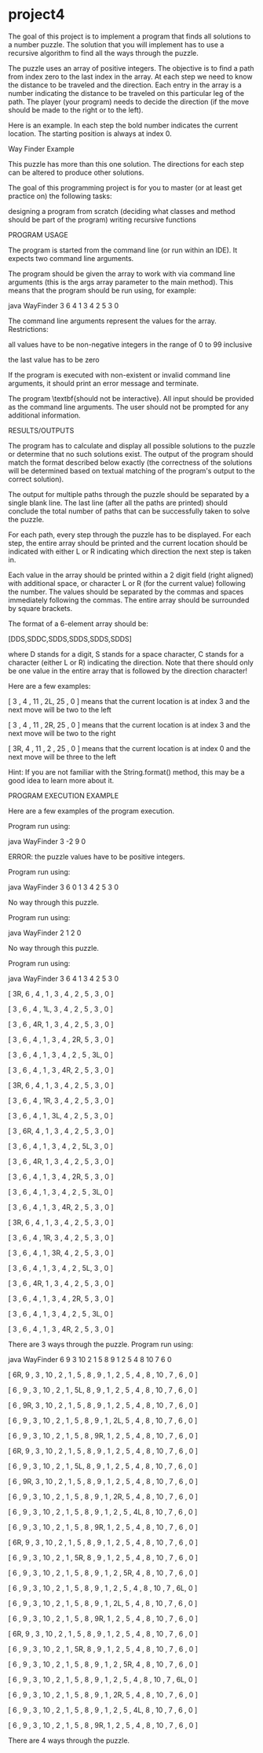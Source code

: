 # project4
The goal of this project is to implement a program that finds all solutions to a number puzzle. The solution that you will implement has to use a recursive algorithm to find all the ways through the puzzle.

The puzzle uses an array of positive integers. The objective is to find a path from index zero to the last index in the array. At each step we need to know the distance to be traveled and the direction. Each entry in the array is a number indicating the distance to be traveled on this particular leg of the path. The player (your program) needs to decide the direction (if the move should be made to the right or to the left).

Here is an example. In each step the bold number indicates the current location. The starting position is always at index 0.

Way Finder Example

This puzzle has more than this one solution. The directions for each step can be altered to produce other solutions.




The goal of this programming project is for you to master (or at least get practice on) the following tasks:

designing a program from scratch (deciding what classes and method should be part of the program)
writing recursive functions

PROGRAM USAGE

The program is started from the command line (or run within an IDE). It expects two command line arguments.

The program should be given the array to work with via command line arguments (this is the args array parameter to the main method). This means that the program should be run using, for example:

java WayFinder 3 6 4 1 3 4 2 5 3 0

The command line arguments represent the values for the array. Restrictions:

all values have to be non-negative integers in the range of 0 to 99 inclusive

the last value has to be zero

If the program is executed with non-existent or invalid command line arguments, it should print an error message and terminate.

The program \textbf{should not be interactive}. All input should be provided as the command line arguments. The user should not be prompted for any additional information.

RESULTS/OUTPUTS

The program has to calculate and display all possible solutions to the puzzle or determine that no such solutions exist. The output of the program should match the format described below exactly (the correctness of the solutions will be determined based on textual matching of the program's output to the correct solution).

The output for multiple paths through the puzzle should be separated by a single blank line. The last line (after all the paths are printed) should conclude the total number of paths that can be successfully taken to solve the puzzle.

For each path, every step through the puzzle has to be displayed. For each step, the entire array should be printed and the current location should be indicated with either L or R indicating which direction the next step is taken in.

Each value in the array should be printed within a 2 digit field (right aligned) with additional space, or character L or R (for the current value) following the number. The values should be separated by the commas and spaces immediately following the commas. The entire array should be surrounded by square brackets.

The format of a 6-element array should be:

[DDS,SDDC,SDDS,SDDS,SDDS,SDDS]

where D stands for a digit, S stands for a space character, C stands for a character (either L or R) indicating the direction. Note that there should only be one value in the entire array that is followed by the direction character!

Here are a few examples:

[ 3 , 4 , 11 , 2L, 25 , 0 ] means that the current location is at index 3 and the next move will be two to the left

[ 3 , 4 , 11 , 2R, 25 , 0 ] means that the current location is at index 3 and the next move will be two to the right

[ 3R, 4 , 11 , 2 , 25 , 0 ] means that the current location is at index 0 and the next move will be three to the left

Hint: If you are not familiar with the String.format() method, this may be a good idea to learn more about it.

PROGRAM EXECUTION EXAMPLE

Here are a few examples of the program execution.

Program run using:

java WayFinder 3 -2 9 0

ERROR: the puzzle values have to be positive integers.

Program run using:

java WayFinder 3 6 0 1 3 4 2 5 3 0

No way through this puzzle.

Program run using:

java WayFinder 2 1 2 0

No way through this puzzle.

Program run using:

java WayFinder 3 6 4 1 3 4 2 5 3 0

[ 3R,  6 ,  4 ,  1 ,  3 ,  4 ,  2 ,  5 ,  3 ,  0 ]

[ 3 ,  6 ,  4 ,  1L,  3 ,  4 ,  2 ,  5 ,  3 ,  0 ]

[ 3 ,  6 ,  4R,  1 ,  3 ,  4 ,  2 ,  5 ,  3 ,  0 ]

[ 3 ,  6 ,  4 ,  1 ,  3 ,  4 ,  2R,  5 ,  3 ,  0 ]

[ 3 ,  6 ,  4 ,  1 ,  3 ,  4 ,  2 ,  5 ,  3L,  0 ]

[ 3 ,  6 ,  4 ,  1 ,  3 ,  4R,  2 ,  5 ,  3 ,  0 ]

[ 3R,  6 ,  4 ,  1 ,  3 ,  4 ,  2 ,  5 ,  3 ,  0 ]

[ 3 ,  6 ,  4 ,  1R,  3 ,  4 ,  2 ,  5 ,  3 ,  0 ]

[ 3 ,  6 ,  4 ,  1 ,  3L,  4 ,  2 ,  5 ,  3 ,  0 ]

[ 3 ,  6R,  4 ,  1 ,  3 ,  4 ,  2 ,  5 ,  3 ,  0 ]

[ 3 ,  6 ,  4 ,  1 ,  3 ,  4 ,  2 ,  5L,  3 ,  0 ]

[ 3 ,  6 ,  4R,  1 ,  3 ,  4 ,  2 ,  5 ,  3 ,  0 ]

[ 3 ,  6 ,  4 ,  1 ,  3 ,  4 ,  2R,  5 ,  3 ,  0 ]

[ 3 ,  6 ,  4 ,  1 ,  3 ,  4 ,  2 ,  5 ,  3L,  0 ]

[ 3 ,  6 ,  4 ,  1 ,  3 ,  4R,  2 ,  5 ,  3 ,  0 ]

[ 3R,  6 ,  4 ,  1 ,  3 ,  4 ,  2 ,  5 ,  3 ,  0 ]

[ 3 ,  6 ,  4 ,  1R,  3 ,  4 ,  2 ,  5 ,  3 ,  0 ]

[ 3 ,  6 ,  4 ,  1 ,  3R,  4 ,  2 ,  5 ,  3 ,  0 ]

[ 3 ,  6 ,  4 ,  1 ,  3 ,  4 ,  2 ,  5L,  3 ,  0 ]

[ 3 ,  6 ,  4R,  1 ,  3 ,  4 ,  2 ,  5 ,  3 ,  0 ]

[ 3 ,  6 ,  4 ,  1 ,  3 ,  4 ,  2R,  5 ,  3 ,  0 ]

[ 3 ,  6 ,  4 ,  1 ,  3 ,  4 ,  2 ,  5 ,  3L,  0 ]

[ 3 ,  6 ,  4 ,  1 ,  3 ,  4R,  2 ,  5 ,  3 ,  0 ]

There are 3 ways through the puzzle.
Program run using:

java WayFinder 6 9 3 10 2 1 5 8 9 1 2 5 4 8 10 7 6 0

[ 6R,  9 ,  3 , 10 ,  2 ,  1 ,  5 ,  8 ,  9 ,  1 ,  2 ,  5 ,  4 ,  8 , 10 ,  7 ,  6 ,  0 ]

[ 6 ,  9 ,  3 , 10 ,  2 ,  1 ,  5L,  8 ,  9 ,  1 ,  2 ,  5 ,  4 ,  8 , 10 ,  7 ,  6 ,  0 ]

[ 6 ,  9R,  3 , 10 ,  2 ,  1 ,  5 ,  8 ,  9 ,  1 ,  2 ,  5 ,  4 ,  8 , 10 ,  7 ,  6 ,  0 ]

[ 6 ,  9 ,  3 , 10 ,  2 ,  1 ,  5 ,  8 ,  9 ,  1 ,  2L,  5 ,  4 ,  8 , 10 ,  7 ,  6 ,  0 ]

[ 6 ,  9 ,  3 , 10 ,  2 ,  1 ,  5 ,  8 ,  9R,  1 ,  2 ,  5 ,  4 ,  8 , 10 ,  7 ,  6 ,  0 ]

[ 6R,  9 ,  3 , 10 ,  2 ,  1 ,  5 ,  8 ,  9 ,  1 ,  2 ,  5 ,  4 ,  8 , 10 ,  7 ,  6 ,  0 ]

[ 6 ,  9 ,  3 , 10 ,  2 ,  1 ,  5L,  8 ,  9 ,  1 ,  2 ,  5 ,  4 ,  8 , 10 ,  7 ,  6 ,  0 ]

[ 6 ,  9R,  3 , 10 ,  2 ,  1 ,  5 ,  8 ,  9 ,  1 ,  2 ,  5 ,  4 ,  8 , 10 ,  7 ,  6 ,  0 ]

[ 6 ,  9 ,  3 , 10 ,  2 ,  1 ,  5 ,  8 ,  9 ,  1 ,  2R,  5 ,  4 ,  8 , 10 ,  7 ,  6 ,  0 ]

[ 6 ,  9 ,  3 , 10 ,  2 ,  1 ,  5 ,  8 ,  9 ,  1 ,  2 ,  5 ,  4L,  8 , 10 ,  7 ,  6 ,  0 ]

[ 6 ,  9 ,  3 , 10 ,  2 ,  1 ,  5 ,  8 ,  9R,  1 ,  2 ,  5 ,  4 ,  8 , 10 ,  7 ,  6 ,  0 ]

[ 6R,  9 ,  3 , 10 ,  2 ,  1 ,  5 ,  8 ,  9 ,  1 ,  2 ,  5 ,  4 ,  8 , 10 ,  7 ,  6 ,  0 ]

[ 6 ,  9 ,  3 , 10 ,  2 ,  1 ,  5R,  8 ,  9 ,  1 ,  2 ,  5 ,  4 ,  8 , 10 ,  7 ,  6 ,  0 ]

[ 6 ,  9 ,  3 , 10 ,  2 ,  1 ,  5 ,  8 ,  9 ,  1 ,  2 ,  5R,  4 ,  8 , 10 ,  7 ,  6 ,  0 ]

[ 6 ,  9 ,  3 , 10 ,  2 ,  1 ,  5 ,  8 ,  9 ,  1 ,  2 ,  5 ,  4 ,  8 , 10 ,  7 ,  6L,  0 ]

[ 6 ,  9 ,  3 , 10 ,  2 ,  1 ,  5 ,  8 ,  9 ,  1 ,  2L,  5 ,  4 ,  8 , 10 ,  7 ,  6 ,  0 ]

[ 6 ,  9 ,  3 , 10 ,  2 ,  1 ,  5 ,  8 ,  9R,  1 ,  2 ,  5 ,  4 ,  8 , 10 ,  7 ,  6 ,  0 ]

[ 6R,  9 ,  3 , 10 ,  2 ,  1 ,  5 ,  8 ,  9 ,  1 ,  2 ,  5 ,  4 ,  8 , 10 ,  7 ,  6 ,  0 ]

[ 6 ,  9 ,  3 , 10 ,  2 ,  1 ,  5R,  8 ,  9 ,  1 ,  2 ,  5 ,  4 ,  8 , 10 ,  7 ,  6 ,  0 ]

[ 6 ,  9 ,  3 , 10 ,  2 ,  1 ,  5 ,  8 ,  9 ,  1 ,  2 ,  5R,  4 ,  8 , 10 ,  7 ,  6 ,  0 ]

[ 6 ,  9 ,  3 , 10 ,  2 ,  1 ,  5 ,  8 ,  9 ,  1 ,  2 ,  5 ,  4 ,  8 , 10 ,  7 ,  6L,  0 ]

[ 6 ,  9 ,  3 , 10 ,  2 ,  1 ,  5 ,  8 ,  9 ,  1 ,  2R,  5 ,  4 ,  8 , 10 ,  7 ,  6 ,  0 ]

[ 6 ,  9 ,  3 , 10 ,  2 ,  1 ,  5 ,  8 ,  9 ,  1 ,  2 ,  5 ,  4L,  8 , 10 ,  7 ,  6 ,  0 ]

[ 6 ,  9 ,  3 , 10 ,  2 ,  1 ,  5 ,  8 ,  9R,  1 ,  2 ,  5 ,  4 ,  8 , 10 ,  7 ,  6 ,  0 ]

There are 4 ways through the puzzle.

